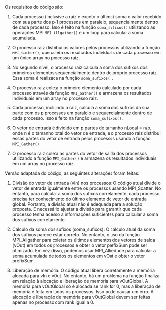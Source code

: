 Os requisitos do código são:

1. Cada processo (inclusive a raiz e exceto o último) soma o valor recebido com sua parte dos p-1 processos em paralelo, sequencialmente dentro de cada processo. Isso é feito na função `soma_sufixos()` utilizando as operações MPI `MPI_Allgather()` e um loop para calcular a soma acumulada.

2. O processo raiz distribui os valores pelos processos utilizando a função `MPI_Gather()`, que coleta os resultados individuais de cada processo em um único array no processo raiz.

3. No segundo nível, o processo raiz calcula a soma dos sufixos dos primeiros elementos sequencialmente dentro do próprio processo raiz. Essa soma é realizada na função `soma_sufixos()`.

4. O processo raiz coleta o primeiro elemento calculado por cada processo através da função `MPI_Gather()` e armazena os resultados individuais em um array no processo raiz.

5. Cada processo, incluindo a raiz, calcula a soma dos sufixos da sua parte com os p processos em paralelo e sequencialmente dentro de cada processo. Isso é feito na função `soma_sufixos()`.

6. O vetor de entrada é dividido em p partes de tamanho nLocal = n/p, onde n é o tamanho total do vetor de entrada, e o processo raiz distribui essas partes do vetor de entrada pelos processos usando a função `MPI_Gather()`.

7. O processo raiz coleta as partes do vetor de saída dos processos utilizando a função `MPI_Gather()` e armazena os resultados individuais em um array no processo raiz.


Versão adaptada do código, as seguintes alterações foram feitas:

1. Divisão do vetor de entrada (vIn) nos processos:
O código atual divide o vetor de entrada igualmente entre os processos usando MPI_Scatter. No entanto, para calcular a soma dos sufixos corretamente, cada processo precisa ter conhecimento do último elemento do vetor de entrada global. Portanto, a divisão atual não é adequada para a solução proposta. É necessário ajustar a divisão para garantir que cada processo tenha acesso a informações suficientes para calcular a soma dos sufixos corretamente.

2. Cálculo da soma dos sufixos (soma_sufixos):
O cálculo atual da soma dos sufixos parece estar correto. No entanto, o uso da função MPI_Allgather para coletar os últimos elementos dos vetores de saída (vOut) em todos os processos e obter o vetor prefixSum pode ser otimizado. Em vez disso, podemos usar MPI_Allreduce para calcular a soma acumulada de todos os elementos em vOut e obter o vetor prefixSum.

3. Liberação de memória:
O código atual libera corretamente a memória alocada para vIn e vOut. No entanto, há um problema na função finaliza em relação à alocação e liberação de memória para vOutGlobal. A memória para vOutGlobal só é alocada se rank for 0, mas a liberação de memória é feita em todos os processos. Isso pode causar um erro. A alocação e liberação de memória para vOutGlobal devem ser feitas apenas no processo com rank igual a 0.